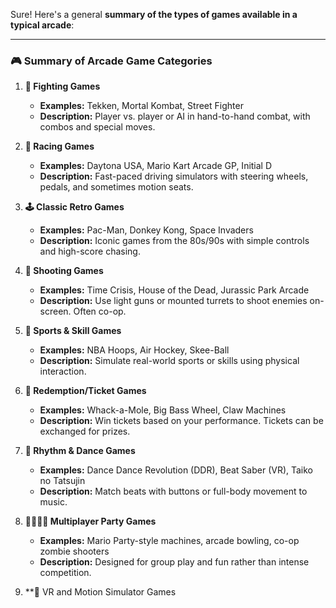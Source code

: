 Sure! Here's a general **summary of the types of games available in a typical arcade**:

---

### 🎮 **Summary of Arcade Game Categories**

1. **👊 Fighting Games**

   * **Examples:** Tekken, Mortal Kombat, Street Fighter
   * **Description:** Player vs. player or AI in hand-to-hand combat, with combos and special moves.

2. **🚗 Racing Games**

   * **Examples:** Daytona USA, Mario Kart Arcade GP, Initial D
   * **Description:** Fast-paced driving simulators with steering wheels, pedals, and sometimes motion seats.

3. **🕹 Classic Retro Games**

   * **Examples:** Pac-Man, Donkey Kong, Space Invaders
   * **Description:** Iconic games from the 80s/90s with simple controls and high-score chasing.

4. **🔫 Shooting Games**

   * **Examples:** Time Crisis, House of the Dead, Jurassic Park Arcade
   * **Description:** Use light guns or mounted turrets to shoot enemies on-screen. Often co-op.

5. **🏀 Sports & Skill Games**

   * **Examples:** NBA Hoops, Air Hockey, Skee-Ball
   * **Description:** Simulate real-world sports or skills using physical interaction.

6. **🎯 Redemption/Ticket Games**

   * **Examples:** Whack-a-Mole, Big Bass Wheel, Claw Machines
   * **Description:** Win tickets based on your performance. Tickets can be exchanged for prizes.

7. **🎵 Rhythm & Dance Games**

   * **Examples:** Dance Dance Revolution (DDR), Beat Saber (VR), Taiko no Tatsujin
   * **Description:** Match beats with buttons or full-body movement to music.

8. **👨‍👩‍👧‍👦 Multiplayer Party Games**

   * **Examples:** Mario Party-style machines, arcade bowling, co-op zombie shooters
   * **Description:** Designed for group play and fun rather than intense competition.

9. \*\*🎢 VR and Motion Simulator Games
